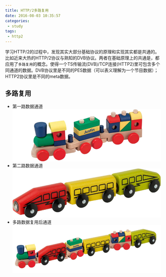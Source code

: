 ```yaml
---
title: HTTP/2多路复用
date: 2016-08-03 10:35:57
categories:
 - study
tags:
 - http2
---
```

学习HTTP/2的过程中，发现其实大部分基础协议的原理和实现其实都是共通的。比如近来大热的HTTP/2协议与熟知的DVB协议。两者在基础原理上的共通是，都应用了`多路复用`的概念。使得一个TS传输流(DVB)/TCP连接(HTTP2)里可包含多个同通道的数据。DVB协议里是不同的PES数据（可以表义理解为一个节目数据）；HTTP2协议里是不同的meta数据。

## 多路复用
+ 第一路数据通道
![](https://raw.githubusercontent.com/bagder/http2-explained/master/images/train-justin.jpg)
+ 第二路数据通道
![](https://raw.githubusercontent.com/bagder/http2-explained/master/images/train-ikea.jpg)
+ 多路数据复用后通道
![](https://raw.githubusercontent.com/bagder/http2-explained/master/images/train-multiplexed.jpg)
